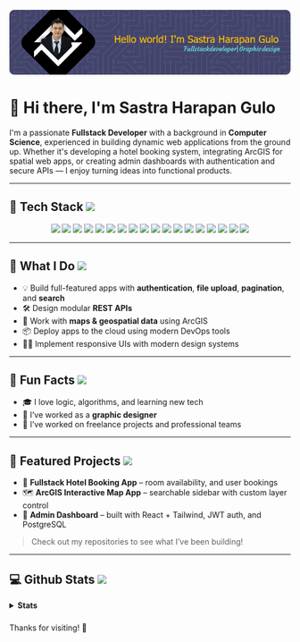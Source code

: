 ![Header](./img/github-header-image.png)

# 👋 Hi there, I'm Sastra Harapan Gulo

I'm a passionate **Fullstack Developer** with a background in **Computer Science**, experienced in building dynamic web applications from the ground up. Whether it's developing a hotel booking system, integrating ArcGIS for spatial web apps, or creating admin dashboards with authentication and secure APIs — I enjoy turning ideas into functional products.

---

## 🔧 Tech Stack <img src="https://media4.giphy.com/media/v1.Y2lkPTc5MGI3NjExOWJocGE3emU0bTNuZjU1YTdsdDVwczkzaW56b21yZzBwMzRlaXk2ciZlcD12MV9pbnRlcm5hbF9naWZfYnlfaWQmY3Q9dHM/kAm4u0lhDCmXnugz6p/giphy.gif" height="35"/>

<p align="center">
  <img src="https://img.shields.io/badge/HTML5-E34F26?style=for-the-badge&logo=html5&logoColor=white" />
  <img src="https://img.shields.io/badge/CSS3-1572B6?style=for-the-badge&logo=css3&logoColor=white" />
  <img src="https://img.shields.io/badge/JavaScript-323330?style=for-the-badge&logo=javascript&logoColor=F7DF1E" />
  <img src="https://img.shields.io/badge/Node%20js-339933?style=for-the-badge&logo=nodedotjs&logoColor=white" />
  <img src="https://img.shields.io/badge/React-20232A?style=for-the-badge&logo=react&logoColor=61DAFB" />
  <img src="https://img.shields.io/badge/next%20js-000000?style=for-the-badge&logo=nextdotjs&logoColor=white" />
  <img src="https://img.shields.io/badge/nuxt%20js-00C58E?style=for-the-badge&logo=nuxtdotjs&logoColor=white" />
  <img src="https://img.shields.io/badge/Express%20js-000000?style=for-the-badge&logo=express&logoColor=white" />
  <img src="https://img.shields.io/badge/JWT-000000?style=for-the-badge&logo=JSON%20web%20tokens&logoColor=white" />
  <img src="https://img.shields.io/badge/Material%20UI-007FFF?style=for-the-badge&logo=mui&logoColor=white" />
  <img src="https://img.shields.io/badge/Tailwind_CSS-38B2AC?style=for-the-badge&logo=tailwind-css&logoColor=white" />
  <img src="https://img.shields.io/badge/Bootstrap-563D7C?style=for-the-badge&logo=bootstrap&logoColor=white" />
  <img src="https://img.shields.io/badge/Laravel-FF2D20?style=for-the-badge&logo=laravel&logoColor=white" />
  <img src="https://img.shields.io/badge/PostgreSQL-316192?style=for-the-badge&logo=postgresql&logoColor=white" />
  <img src="https://img.shields.io/badge/MySQL-005C84?style=for-the-badge&logo=mysql&logoColor=white" />
  <img src="https://img.shields.io/badge/Vercel-000000?style=for-the-badge&logo=vercel&logoColor=white" />
  <img src="https://img.shields.io/badge/Railway-131415?style=for-the-badge&logo=railway&logoColor=white" />
  <img src="https://img.shields.io/badge/Hostinger-673DE6?style=for-the-badge&logo=hostinger&logoColor=white" />
</p>

---

## 💼 What I Do <img src="https://media3.giphy.com/media/v1.Y2lkPTc5MGI3NjExeHI0YzI3a2E2YmQyajd1emswMjN5emc0YW1lNjlpemI1azI3cnU3eiZlcD12MV9pbnRlcm5hbF9naWZfYnlfaWQmY3Q9cw/d8d7kW0JUCUDwHpDsk/giphy.gif" height="35"/>

- 💡 Build full-featured apps with **authentication**, **file upload**, **pagination**, and **search**
- 🛠️ Design modular **REST APIs**
- 🧭 Work with **maps & geospatial data** using ArcGIS
- 📦 Deploy apps to the cloud using modern DevOps tools
- 👨‍🎨 Implement responsive UIs with modern design systems

---

## 🧠 Fun Facts <img src="https://media3.giphy.com/media/v1.Y2lkPTc5MGI3NjExcjRlcW9tdnh5NjNxdmRmZDI2NnlqMmJiZGg2ZDA0cDZ1c29xd3QwYiZlcD12MV9pbnRlcm5hbF9naWZfYnlfaWQmY3Q9cw/PXuwQk2UVnZ3y9U0p8/giphy.gif" height="35"/>

- 🎓 I love logic, algorithms, and learning new tech
- 🎨 I’ve worked as a **graphic designer**
- 🧳 I’ve worked on freelance projects and professional teams

---

## 📌 Featured Projects <img src="https://media1.giphy.com/media/v1.Y2lkPTc5MGI3NjExODI0MGs5aHhlcjk1cWRzZmY2bTRmbXFqanUwMnZmY3lwNnI4emNxciZlcD12MV9pbnRlcm5hbF9naWZfYnlfaWQmY3Q9cw/1ynCEtlgMPAeNAqdnu/giphy.gif" height="35"/>

- 🔐 **Fullstack Hotel Booking App** – room availability, and user bookings
- 🗺️ **ArcGIS Interactive Map App** – searchable sidebar with custom layer control
- 💼 **Admin Dashboard** – built with React + Tailwind, JWT auth, and PostgreSQL

> Check out my repositories to see what I’ve been building!

---

## 💻 Github Stats <img src="https://media1.giphy.com/media/v1.Y2lkPTc5MGI3NjExbDM1eHhmZXFpMG1zZ2pxM2J6OTVsNnFxY2lrOWFxNTh0NXlxNWIyayZlcD12MV9pbnRlcm5hbF9naWZfYnlfaWQmY3Q9cw/RVWSqOsgDAq0W3051o/giphy.gif" height="35"/>

<details> 
  <summary><b>Stats</b></summary>
  <br/>
  <div align="center">
  <img src="https://github-readme-stats.vercel.app/api?username=sastraharapangulo&hide_title=false&hide_rank=false&show_icons=true&include_all_commits=true&count_private=true&disable_animations=false&theme=dracula&locale=en&hide_border=false" height="150" alt="stats graph"  />
  <img src="https://github-readme-stats.vercel.app/api/top-langs?username=sastraharapangulo&locale=en&hide_title=false&layout=compact&card_width=320&langs_count=5&theme=dracula&hide_border=false" height="150" alt="languages graph"  />
</div>

###

<br clear="both">

<img src="https://raw.githubusercontent.com/sastraharapangulo/sastraharapangulo/output/snake.svg" alt="Snake animation" />
</details>

###

Thanks for visiting! 🚀
